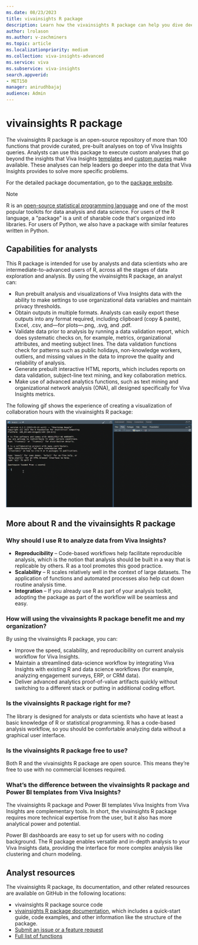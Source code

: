 ```yaml
---
ms.date: 08/23/2023
title: vivainsights R package
description: Learn how the vivainsights R package can help you dive deeper into data and solve specific problems
author: lrolason
ms.author: v-zachminers
ms.topic: article
ms.localizationpriority: medium 
ms.collection: viva-insights-advanced 
ms.service: viva 
ms.subservice: viva-insights 
search.appverid: 
- MET150 
manager: anirudhbajaj
audience: Admin
---
```



# vivainsights R package

The vivainsights R package is an open-source repository of more than 100 functions that provide curated, pre-built analyses on top of Viva Insights queries. Analysts can use this package to execute custom analyses that go beyond the insights that Viva Insights [templates](./templates/introduction-to-templates) and [custom queries](person-query.md) make available. These analyses can help leaders go deeper into the data that Viva Insights provides to solve more specific problems.

For the detailed package documentation, go to the [package website](https://microsoft.github.io/vivainsights/).

>[!Note]
> R is an [open-source statistical programming language](https://www.r-project.org/about.html) and one of the most popular toolkits for data analysis and data science. For users of the R language, a "package" is a unit of sharable code that's organized into libraries. For users of Python, we also have a package with similar features written in Python. 


## Capabilities for analysts

This R package is intended for use by analysts and data scientists who are intermediate-to-advanced users of R, across all the stages of data exploration and analysis. By using the vivainsights R package, an analyst can:

* Run prebuilt analysis and visualizations of Viva Insights data with the ability to make settings to use organizational data variables and maintain privacy thresholds.
* Obtain outputs in multiple formats. Analysts can easily export these outputs into any format required, including clipboard (copy & paste), Excel, .csv, and—for plots—.png, .svg, and .pdf.
* Validate data prior to analysis by running a data validation report, which does systematic checks on, for example, metrics, organizational attributes, and meeting subject lines. The data validation functions check for patterns such as public holidays, non-knowledge workers, outliers, and missing values in the data to improve the quality and reliability of analysis.
* Generate prebuilt interactive HTML reports, which includes reports on data validation, subject-line text mining, and key collaboration metrics.
* Make use of advanced analytics functions, such as text mining and organizational network analysis (ONA), all designed specifically for Viva Insights metrics.

The following gif shows the experience of creating a visualization of collaboration hours with the vivainsights R package:

![gif that shows using the R package](../images/r-package.gif)

## More about R and the vivainsights R package	

### Why should I use R to analyze data from Viva Insights?

* **Reproducibility** – Code-based workflows help facilitate reproducible analysis, which is the notion that analysis should be built in a way that is replicable by others. R as a tool promotes this good practice.  
* **Scalability** – R scales relatively well in the context of large datasets. The application of functions and automated processes also help cut down routine analysis time.
* **Integration** – If you already use R as part of your analysis toolkit, adopting the package as part of the workflow will be seamless and easy.

### How will using the vivainsights R package benefit me and my organization? 

By using the vivainsights R package, you can:

* Improve the speed, scalability, and reproducibility on current analysis workflow for Viva Insights. 
* Maintain a streamlined data-science workflow by integrating Viva Insights with existing R and data science workflows (for example, analyzing engagement surveys, ERP, or CRM data).
* Deliver advanced analytics proof-of-value artifacts quickly without switching to a different stack or putting in additional coding effort. 

### Is the vivainsights R package right for me?

The library is designed for analysts or data scientists who have at least a basic knowledge of R or statistical programming. R has a code-based analysis workflow, so you should be comfortable analyzing data without a graphical user interface. 

### Is the vivainsights R package free to use?

Both R and the vivainsights R package are open source. This means they’re free to use with no commercial licenses required. 

### What’s the difference between the vivainsights R package and Power BI templates from Viva Insights?

The vivainsights R package and Power BI templates Viva Insights from Viva Insights are complementary tools. In short, the vivainsights R package requires more technical expertise from the user, but it also has more analytical power and potential. 

Power BI dashboards are easy to set up for users with no coding background. The R package enables versatile and in-depth analysis to your Viva Insights data, providing the interface for more complex analysis like clustering and churn modeling. 

## Analyst resources

The vivainsights R package, its documentation, and other related resources are available on GitHub in the following locations:

* vivainsights R package source code
* [vivainsights R package documentation](https://microsoft.github.io/vivainsights/analyst_guide_intro.html), which includes a quick-start guide, code examples, and other information like the structure of the package.
* [Submit an issue or a feature request](https://github.com/microsoft/vivainsights/issues)
* [Full list of functions](https://microsoft.github.io/vivainsights/reference/index.html)


